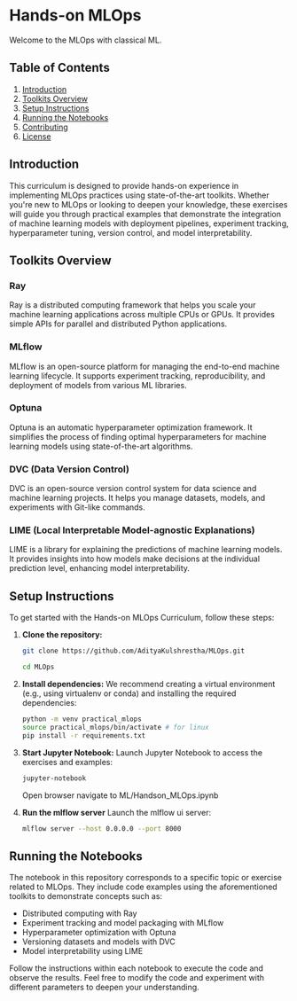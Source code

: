 # Hands-on MLOps

Welcome to the MLOps with classical ML.

## Table of Contents

1. [Introduction](#introduction)
2. [Toolkits Overview](#toolkits-overview)
3. [Setup Instructions](#setup-instructions)
4. [Running the Notebooks](#running-the-notebooks)
5. [Contributing](#contributing)
6. [License](#license)

## Introduction

This curriculum is designed to provide hands-on experience in implementing MLOps practices using state-of-the-art toolkits. Whether you're new to MLOps or looking to deepen your knowledge, these exercises will guide you through practical examples that demonstrate the integration of machine learning models with deployment pipelines, experiment tracking, hyperparameter tuning, version control, and model interpretability.

## Toolkits Overview

### Ray

Ray is a distributed computing framework that helps you scale your machine learning applications across multiple CPUs or GPUs. It provides simple APIs for parallel and distributed Python applications.

### MLflow

MLflow is an open-source platform for managing the end-to-end machine learning lifecycle. It supports experiment tracking, reproducibility, and deployment of models from various ML libraries.

### Optuna

Optuna is an automatic hyperparameter optimization framework. It simplifies the process of finding optimal hyperparameters for machine learning models using state-of-the-art algorithms.

### DVC (Data Version Control)

DVC is an open-source version control system for data science and machine learning projects. It helps you manage datasets, models, and experiments with Git-like commands.

### LIME (Local Interpretable Model-agnostic Explanations)

LIME is a library for explaining the predictions of machine learning models. It provides insights into how models make decisions at the individual prediction level, enhancing model interpretability.

## Setup Instructions

To get started with the Hands-on MLOps Curriculum, follow these steps:

1. **Clone the repository:**
   ```bash
   git clone https://github.com/AdityaKulshrestha/MLOps.git
   
   cd MLOps
   ```

2. **Install dependencies:**
    We recommend creating a virtual environment (e.g., using virtualenv or conda) and installing the required dependencies:

    ```bash
    python -m venv practical_mlops
    source practical_mlops/bin/activate # for linux
    pip install -r requirements.txt
    ```

3. **Start Jupyter Notebook:**
    Launch Jupyter Notebook to access the exercises and examples:

    ```bash
    jupyter-notebook
    ```
    Open browser navigate to ML/Handson_MLOps.ipynb

4. **Run the mlflow server**
    Launch the mlflow ui server:

    ```bash
    mlflow server --host 0.0.0.0 --port 8000
    ```

## Running the Notebooks
The notebook in this repository corresponds to a specific topic or exercise related to MLOps. They include code examples using the aforementioned toolkits to demonstrate concepts such as:

- Distributed computing with Ray
- Experiment tracking and model packaging with MLflow
- Hyperparameter optimization with Optuna
- Versioning datasets and models with DVC
- Model interpretability using LIME

Follow the instructions within each notebook to execute the code and observe the results. Feel free to modify the code and experiment with different parameters to deepen your understanding.